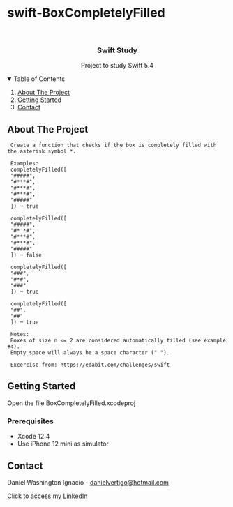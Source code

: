 # swift-BoxCompletelyFilled

<!-- PROJECT LOGO -->
<br />
<p align="center">

  <h3 align="center">Swift Study</h3>
  <p align="center">
    Project to study Swift 5.4
  </p>
</p>



<!-- TABLE OF CONTENTS -->
<details open="open">
  <summary>Table of Contents</summary>
  <ol>
    <li>
      <a href="#about-the-project">About The Project</a>
    </li>
    <li>
      <a href="#getting-started">Getting Started</a>
    </li>
    <li><a href="#contact">Contact</a></li>
  </ol>
</details>



<!-- ABOUT THE PROJECT -->
## About The Project
 
  
     Create a function that checks if the box is completely filled with the asterisk symbol *.
     
     Examples:
     completelyFilled([
     "#####",
     "#***#",
     "#***#",
     "#***#",
     "#####"
     ]) ➞ true
     
     completelyFilled([
     "#####",
     "#* *#",
     "#***#",
     "#***#",
     "#####"
     ]) ➞ false
     
     completelyFilled([
     "###",
     "#*#",
     "###"
     ]) ➞ true
     
     completelyFilled([
     "##",
     "##"
     ]) ➞ true
     
     Notes:
     Boxes of size n <= 2 are considered automatically filled (see example #4).
     Empty space will always be a space character (" ").
     
     Excercise from: https://edabit.com/challenges/swift


<!-- GETTING STARTED -->
## Getting Started

Open the file BoxCompletelyFilled.xcodeproj 

### Prerequisites

* Xcode 12.4
* Use iPhone 12 mini as simulator 

<!-- CONTACT -->
## Contact

Daniel Washington Ignacio - danielvertigo@hotmail.com

Click to access my [LinkedIn](https://www.linkedin.com/in/daniel-washington-ignacio-ab439b164/)
